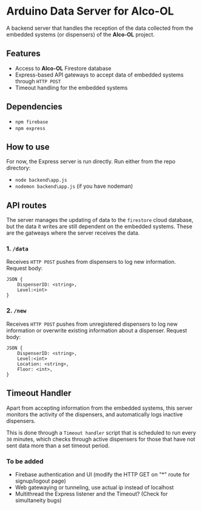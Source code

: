 # Arduino Data Server for **Alco-OL**
A backend server that handles the reception of the data collected from the embedded systems (or dispensers) of the **Alco-OL** project.

## Features
- Access to **Alco-OL** Firestore database 
- Express-based API gateways to accept data of embedded systems through `HTTP POST`
- Timeout handling for the embedded systems

## Dependencies
- `npm firebase`
- `npm express`

## How to use
For now, the Express server is run directly. 
Run either from the repo directory:
- `node backend\app.js`
- `nodemon backend\app.js` (if you have nodeman)

## API routes
The server manages the updating of data to the `firestore` cloud database, but the data it writes are still dependent on the embedded systems. These are the gatweays where the server receives the data.
### 1. `/data`
Receives `HTTP POST` pushes from dispensers to log new information.
Request body:
```
JSON {
    DispenserID: <string>,
    Level:<int>
}
```
### 2. `/new`
Receives `HTTP POST` pushes from unregistered dispensers to log new information or overwrite existing information about a dispenser.
Request body:
```
JSON {
    DispenserID: <string>,
    Level:<int>
    Location: <string>,
    Floor: <int>,
}
```

## Timeout Handler
Apart from accepting information from the embedded systems, this server monitors the activity of the dispensers, and automatically logs inactive dispensers.

This is done through a `Timeout handler` script that is scheduled to run every `30` minutes, which checks through active dispensers for those that have not sent data more than a set timeout period.

### To be added
- Firebase authentication and UI (modify the HTTP GET on "*" route for signup/logout page)
- Web gatewaying or tunneling, use actual ip instead of localhost
- Multithread the Express listener and the Timeout? (Check for simultaneity bugs)